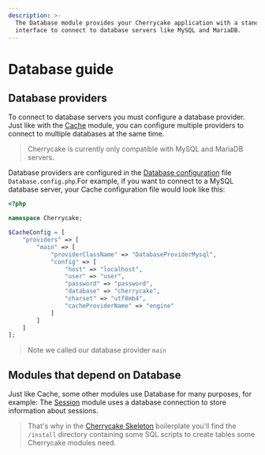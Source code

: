 ```yaml
---
description: >-
  The Database module provides your Cherrycake application with a standardized
  interface to connect to database servers like MySQL and MariaDB.
---
```


# Database guide

## Database providers

To connect to database servers you must configure a database provider. Just like with the [Cache](../cache-guide.md) module, you can configure multiple providers to connect to multiple databases at the same time.

> Cherrycake is currently only compatible with MySQL and MariaDB servers.

Database providers are configured in the [Database configuration](../../reference/core-modules/database.md#configuration) file `Database.config.php`.For example, if you want to connect to a MySQL database server, your Cache configuration file would look like this:

```php
<?php

namespace Cherrycake;

$CacheConfig = [
    "providers" => [
        "main" => [
            "providerClassName" => "DatabaseProviderMysql",
            "config" => [
                "host" => "localhost",
                "user" => "user",
                "password" => "password",
                "database" => "cherrycake",
                "charset" => "utf8mb4",
                "cacheProviderName" => "engine"
            ]
        ]
    ]
];
```

> Note we called our database provider `main`

## Modules that depend on Database

Just like Cache, some other modules use Database for many purposes, for example: The [Session](../../reference/core-modules/session.md) module uses a database connection to store information about sessions.

> That's why in the [Cherrycake Skeleton](../getting-started/skeleton.md) boilerplate you'll find the `/install` directory containing some SQL scripts to create tables some Cherrycake modules need.

